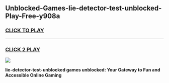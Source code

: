 
## Unblocked-Games-lie-detector-test-unblocked-Play-Free-y908a
<h3>
<a href="https://premium76.site?title=lie-detector-test-unblocked&ref=23A">CLICK TO PLAY</a></h3>
<hr>

<h3>
<a href="https://premium76.site?title=lie-detector-test-unblocked&ref=23A">CLICK 2 PLAY</a>
  
</h3>

<a href="https://premium76.site?title=lie-detector-test-unblocked&ref=23A"><img src="https://clearcache.store/games.png"></a>


**lie-detector-test-unblocked games unblocked: Your Gateway to Fun and Accessible Online Gaming**
